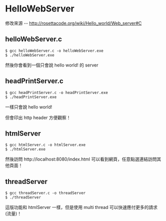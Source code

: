 # HelloWebServer

修改來源 -- http://rosettacode.org/wiki/Hello_world/Web_server#C


## helloWebServer.c

```
$ gcc helloWebServer.c -o helloWebServer.exe
$ ./helloWebServer.exe
```

然後你會看到一個只會說 hello world! 的 server

## headPrintServer.c

```
$ gcc headPrintServer.c -o headPrintServer.exe
$ ./headPrintServer.exe
```

一樣只會說 hello world! 

但會印出 http header 方便觀察！

## htmlServer

```
$ gcc htmlServer.c -o htmlServer.exe
$ ./htmlServer.exe
```

然後訪問 http://localhost:8080/index.html 可以看到網頁，任意點選連結訪問其他頁面！

## threadServer

```
$ gcc threadServer.c -o threadServer
$ ./threadServer
```

這版功能和 htmlServer 一樣，但是使用 multi thread 可以快速應付更多的請求 (流量)！

